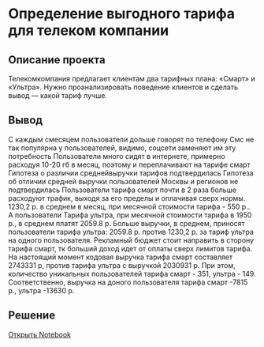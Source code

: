 # Определение выгодного тарифа для телеком компании
## Описание проекта

Телекомкомпания предлагает клиентам два тарифных плана: «Смарт» и «Ультра». Нужно проанализировать поведение клиентов и сделать вывод — какой тариф лучше.
## Вывод
С каждым смесяцем пользователи дольше говорят по телефону Смс не так популярна у пользователей, видимо, соцсети заменяют им эту потребность Пользователи много сидят в интернете, примерно расходуя 10-20 гб в месяц, поэтому и переплачивают на тарифе смарт Гипотеза о различии среднейвыручки тарифов подтвердилась Гипотеза об отличии средней выручки пользователей Москвы и регионов не подтвердилась Пользователи тарифа смарт почти в 2 раза больше расходуют трафик, выходя за его пределы и оплачивая сверх нормы. 1230,2 р. в среднем в месяц, при месячной стоимости тарифа - 550 р.. А пользователи Тарифа ультра, при месячной стоимости тарифа в 1950 р., в среднем платят 2059.8 р. Больше выручки, в среднем, приносят пользователи тарифа ультра: 2059.8 р. против 1230,2 р. за тариф ультра на одного пользователя. Рекламный бюджет стоит направить в сторону тарифа смарт, тк больший доход идет от оплаты сверх лимитов тарифа. На настоящий момент кодовая выручка тарифа смарт составляет 2743331 р, против тарифа ультра с выручкой 2030931 р. При этом, количество уникальных пользователей тарифа смарт - 351, ультра - 149. Соответственно, выручка на доного пользователя тарифа смарт -7815 р., ультра -13630 р.
## Решение
[Открыть Notebook](https://github.com/S1udent/yandex-practicum/blob/main/4-Определение%20выгодного%20тарифа%20для%20телеком%20компании/Определение%20выгодного%20тарифа%20телеком%20компании.ipynb)
